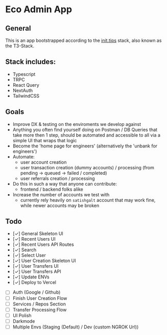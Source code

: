 # Eco Admin App

## General

This is an app bootstrapped according to the [init.tips](https://init.tips) stack, also known as the T3-Stack.

## Stack includes:

- Typescript
- TRPC
- React Query
- NextAuth
- TailwindCSS

## Goals

- Improve DX &amp; testing on the enviroments we develop against
- Anything you often find yourself doing on Postman / DB Queries that take more then 1 step, should be automated and accessible to all via a simple UI that wraps that logic
- Become the 'home page for engineers' (alternatively the 'unbank for engineers')
- Automate:
  - user account creation
  - user transaction creation (dummy accounts) / processing (from pending -> queued -> failed / completed)
  - user referrals creation / processing
- Do this in such a way that anyone can contribute:
  - frontend / backend folks alike
- Increase the number of accounts we test with
  - currently rely heavily on `satishgalt` account that may work fine, while newer accounts may be broken

## Todo

- [&check;] General Skeleton UI
- [&check;] Recent Users UI
- [&check;] Recent Users API Routes
- [&check;] Search
- [&check;] Select User
- [&check;] User Creation Skeleton UI
- [&check;] User Transfers UI
- [&check;] User Transfers API
- [&check;] Update ENVs
- [&check;] Deploy to Vercel
- [ ] Auth (Google / Github)
- [ ] Finish User Creation Flow
- [ ] Services / Repos Section
- [ ] Transfer Processing Flow
- [ ] UI Polish
- [ ] Darkmode
- [ ] Multiple Envs (Staging (Default) / Dev (custom NGROK Url))
